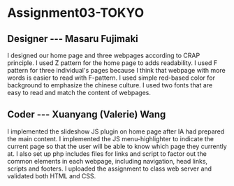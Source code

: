 # Assignment03-TOKYO 


## Designer --- Masaru Fujimaki 
I designed our home page and three webpages according to CRAP principle. 
I used Z pattern for the home page to adds readability. I used F pattern for three individual's pages because I think that webpage with more words is easier to read with F-pattern.
I used simple red-based color for background to emphasize the chinese culture. I used two fonts that are easy to read and match the content of webpages. 

## Coder --- Xuanyang (Valerie) Wang
I implemented the slideshow JS plugin on home page after IA had prepared the main content. 
I implemented the JS menu-highlighter to indicate the current page so that the user will be able to know which page they currently at. 
I also set up php includes files for links and script to factor out the common elements in each webpage, including navigation, head links, scripts and footers.
I uploaded the assignment to class web server and validated both HTML and CSS.